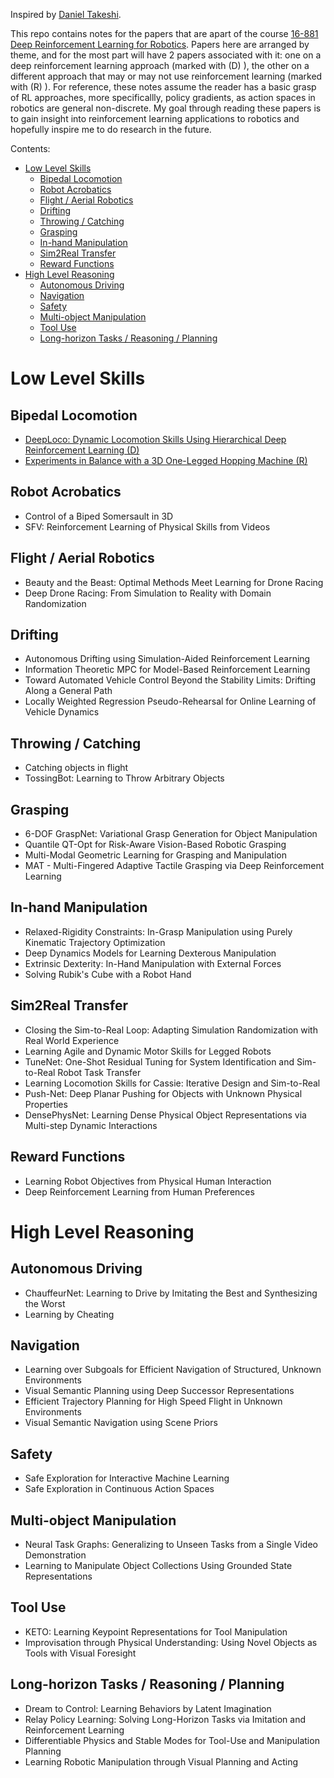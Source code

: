 Inspired by [Daniel Takeshi][1].

This repo contains notes for the papers that are apart of the course [16-881 Deep Reinforcement Learning for Robotics][2]. Papers here are arranged by theme, and for the most part will have 2 papers associated with it: one on a deep reinforcement learning approach (marked with (D) ), the other on a different approach that may or may not use reinforcement learning (marked with (R) ). For reference, these notes assume the reader has a basic grasp of RL approaches, more specificallly, policy gradients, as action spaces in robotics are general non-discrete. My goal through reading these papers is to gain insight into reinforcement learning applications to robotics and hopefully inspire me to do research in the future. 

Contents:
- [Low Level Skills](#low-level-skills)
  - [Bipedal Locomotion](#bipedal-locomotion)
  - [Robot Acrobatics](#robot-acrobatics)
  - [Flight / Aerial Robotics](#flight--aerial-robotics)
  - [Drifting](#drifting)
  - [Throwing / Catching](#throwing-/-catching)
  - [Grasping](#grasping)
  - [In-hand Manipulation](#in-hand-manipulation)
  - [Sim2Real Transfer](#sim2real-transfer)
  - [Reward Functions](#reward-functions)
- [High Level Reasoning](#high-level-reasoning)
  - [Autonomous Driving](#autonomous-driving)
  - [Navigation](#navigation)
  - [Safety](#safety)
  - [Multi-object Manipulation](#multi-object-manipulation)
  - [Tool Use](#tool-use)
  - [Long-horizon Tasks / Reasoning / Planning](#long-horizon-tasks-/-reasoning-/-planning)

# Low Level Skills

## Bipedal Locomotion
- [DeepLoco: Dynamic Locomotion Skills Using Hierarchical Deep Reinforcement Learning (D)](https://github.com/jeffreytsaw/16881_Paper_Notes/blob/master/Low%20Level%20Skills/DeepLoco:%20Dynamic%20Locomotion%20Skills%20Using%20Hierarchical%20Deep%20Reinforcement%20Learning.md)
- [Experiments in Balance with a 3D One-Legged Hopping Machine (R)](https://github.com/jeffreytsaw/16881_Paper_Notes/blob/master/Low%20Level%20Skills/Experiments%20in%20Balance%20with%20a%203D%20One-Legged%20Hopping%20Machine.md)

## Robot Acrobatics
- Control of a Biped Somersault in 3D 
- SFV: Reinforcement Learning of Physical Skills from Videos

## Flight / Aerial Robotics
- Beauty and the Beast: Optimal Methods Meet Learning for Drone Racing
- Deep Drone Racing: From Simulation to Reality with Domain Randomization

## Drifting
- Autonomous Drifting using Simulation-Aided Reinforcement Learning
- Information Theoretic MPC for Model-Based Reinforcement Learning
- Toward Automated Vehicle Control Beyond the Stability Limits: Drifting Along a General Path
- Locally Weighted Regression Pseudo-Rehearsal for Online Learning of Vehicle Dynamics

## Throwing / Catching
- Catching objects in flight
- TossingBot: Learning to Throw Arbitrary Objects

## Grasping
- 6-DOF GraspNet: Variational Grasp Generation for Object Manipulation
- Quantile QT-Opt for Risk-Aware Vision-Based Robotic Grasping
- Multi-Modal Geometric Learning for Grasping and Manipulation
- MAT - Multi-Fingered Adaptive Tactile Grasping via Deep Reinforcement Learning

## In-hand Manipulation
- Relaxed-Rigidity Constraints: In-Grasp Manipulation using Purely Kinematic Trajectory Optimization
- Deep Dynamics Models for Learning Dexterous Manipulation
- Extrinsic Dexterity: In-Hand Manipulation with External Forces
- Solving Rubik's Cube with a Robot Hand

## Sim2Real Transfer
- Closing the Sim-to-Real Loop: Adapting Simulation Randomization with Real World Experience
- Learning Agile and Dynamic Motor Skills for Legged Robots
- TuneNet: One-Shot Residual Tuning for System Identification and Sim-to-Real Robot Task Transfer
- Learning Locomotion Skills for Cassie: Iterative Design and Sim-to-Real
- Push-Net: Deep Planar Pushing for Objects with Unknown Physical Properties
- DensePhysNet: Learning Dense Physical Object Representations via Multi-step Dynamic Interactions

## Reward Functions
- Learning Robot Objectives from Physical Human Interaction
- Deep Reinforcement Learning from Human Preferences

# High Level Reasoning

## Autonomous Driving
- ChauffeurNet: Learning to Drive by Imitating the Best and Synthesizing the Worst
- Learning by Cheating

## Navigation
- Learning over Subgoals for Efficient Navigation of Structured, Unknown Environments
- Visual Semantic Planning using Deep Successor Representations
- Efficient Trajectory Planning for High Speed Flight in Unknown Environments
- Visual Semantic Navigation using Scene Priors

## Safety
- Safe Exploration for Interactive Machine Learning
- Safe Exploration in Continuous Action Spaces

## Multi-object Manipulation
- Neural Task Graphs: Generalizing to Unseen Tasks from a Single Video Demonstration
- Learning to Manipulate Object Collections Using Grounded State Representations

## Tool Use
- KETO: Learning Keypoint Representations for  Tool Manipulation
- Improvisation through Physical Understanding: Using Novel Objects as Tools with Visual Foresight

## Long-horizon Tasks / Reasoning / Planning
- Dream to Control: Learning Behaviors by Latent Imagination
- Relay Policy Learning: Solving Long-Horizon Tasks via Imitation and Reinforcement Learning
- Differentiable Physics and Stable Modes for Tool-Use and Manipulation Planning
- Learning Robotic Manipulation through Visual Planning and Acting














[1]: https://github.com/DanielTakeshi/Paper_Notes
[2]: https://sites.google.com/view/16-881-cmu/home
